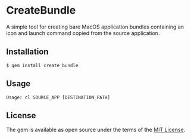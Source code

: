 # CreateBundle

A simple tool for creating bare MacOS application bundles containing an icon and launch command copied from the source application.

## Installation

    $ gem install create_bundle

## Usage

```
Usage: cl SOURCE_APP [DESTINATION_PATH]
```

## License

The gem is available as open source under the terms of the [MIT License](https://opensource.org/licenses/MIT).
